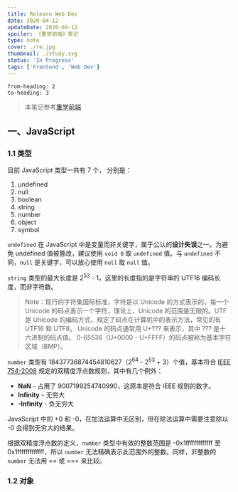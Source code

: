 ```yaml
---
title: Relearn Web Dev
date: 2020-04-12
updateDate: 2020-04-12
spoiler: 《重学前端》笔记
type: note
cover: ./re.jpg
thumbnail: ./study.svg
status: 'In Progress'
tags: ['Frontend', 'Web Dev']
---
```


```toc
from-heading: 2
to-heading: 3
```

> 本笔记参考[重学前端](https://time.geekbang.org/column/intro/100023201)

## 一、JavaScript

### 1.1 类型

目前 JavaScript 类型一共有 7 个， 分别是：

1. undefined
2. null
3. boolean
4. string
5. number
6. object
7. symbol

`undefined` 在 JavaScript 中是变量而非关键字，属于公认的**设计失误**之一。为避免 undefined 值被篡改，建议使用 `void 0` 取 `undefined` 值。与 `undefined` 不同，`null` 是关键字，可以放心使用 `null` 取 `null` 值。

`string` 类型的最大长度是 2<sup>53</sup> - 1，这里的长度指的是字符串的 UTF16 编码长度，而非字符数。

> Note：现行的字符集国际标准，字符是以 Unicode 的方式表示的，每一个 Unicode 的码点表示一个字符，理论上，Unicode 的范围是无限的。UTF 是 Unicode 的编码方式，规定了码点在计算机中的表示方法，常见的有 UTF16 和 UTF8。 Unicode 的码点通常用 U+??? 来表示，其中 ??? 是十六进制的码点值。 0-65536（U+0000 - U+FFFF）的码点被称为基本字符区域（BMP）。

`number` 类型有 18437736874454810627（2<sup>64</sup> - 2<sup>53</sup> + 3）个值，基本符合 [IEEE 754-2008](https://en.wikipedia.org/wiki/IEEE_754) 规定的双精度浮点数规则，其中有几个例外：

+ **NaN** - 占用了 9007199254740990，这原本是符合 IEEE 规则的数字。
+ **Infinity** - 无穷大
+ **-Infinity** - 负无穷大

JavaScript 中的 +0 和 -0，在加法运算中无区别，但在除法运算中需要注意除以 -0 会得到无穷大的结果。

根据双精度浮点数的定义，`number` 类型中有效的整数范围是 -0x1fffffffffffff 至 0x1fffffffffffff，所以 `number` 无法精确表示此范围外的整数。同样，非整数的 `number` 无法用 == 或 === 来比较。

### 1.2 对象
